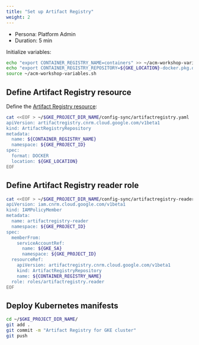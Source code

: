 ```yaml
---
title: "Set up Artifact Registry"
weight: 2
---
```

- Persona: Platform Admin
- Duration: 5 min

Initialize variables:
```Bash
echo "export CONTAINER_REGISTRY_NAME=containers" >> ~/acm-workshop-variables.sh
echo "export CONTAINER_REGISTRY_REPOSITORY=${GKE_LOCATION}-docker.pkg.dev/${GKE_PROJECT_ID}/${CONTAINER_REGISTRY_NAME}" >> ~/acm-workshop-variables.sh
source ~/acm-workshop-variables.sh
```

## Define Artifact Registry resource

Define the [Artifact Registry resource](https://cloud.google.com/config-connector/docs/reference/resource-docs/artifactregistry/artifactregistryrepository):
```Bash
cat <<EOF > ~/$GKE_PROJECT_DIR_NAME/config-sync/artifactregistry.yaml
apiVersion: artifactregistry.cnrm.cloud.google.com/v1beta1
kind: ArtifactRegistryRepository
metadata:
  name: ${CONTAINER_REGISTRY_NAME}
  namespace: ${GKE_PROJECT_ID}
spec:
  format: DOCKER
  location: ${GKE_LOCATION}
EOF
```

## Define Artifact Registry reader role

```Bash
cat <<EOF > ~/$GKE_PROJECT_DIR_NAME/config-sync/artifactregistry-reader.yaml
apiVersion: iam.cnrm.cloud.google.com/v1beta1
kind: IAMPolicyMember
metadata:
  name: artifactregistry-reader
  namespace: ${GKE_PROJECT_ID}
spec:
  memberFrom:
    serviceAccountRef:
      name: ${GKE_SA}
      namespace: ${GKE_PROJECT_ID}
  resourceRef:
    apiVersion: artifactregistry.cnrm.cloud.google.com/v1beta1
    kind: ArtifactRegistryRepository
    name: ${CONTAINER_REGISTRY_NAME}
  role: roles/artifactregistry.reader
EOF
```

## Deploy Kubernetes manifests

```Bash
cd ~/$GKE_PROJECT_DIR_NAME/
git add .
git commit -m "Artifact Registry for GKE cluster"
git push
```